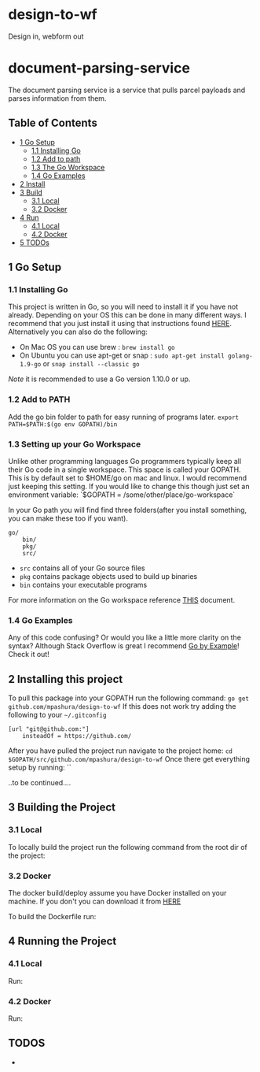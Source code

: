 # design-to-wf
Design in, webform out

# document-parsing-service

The document parsing service is a service that pulls parcel payloads and parses information from them.

## Table of Contents

- [1 Go Setup](#1-go-setup)
  - [1.1 Installing Go](#11-installing-go)
  - [1.2 Add to path](#12-add-to-path)
  - [1.3 The Go Workspace](#13-setting-up-your-go-workspace)
  - [1.4 Go Examples](#14-go-examples)
- [2 Install](#2-installing-this-project)
- [3 Build](#3-building-the-project)
  - [3.1 Local](#31-local)
  - [3.2 Docker](#32-docker)
- [4 Run](#4-running-the-project)
  - [4.1 Local](#41-local)
  - [4.2 Docker](#42-docker)
- [5 TODOs](#6-todos)

## 1 Go Setup

### 1.1 Installing Go

This project is written in Go, so you will need to install it if you have not already. Depending on your OS this can be
done in many different ways. I recommend that you just install it using that instructions found [HERE](https://golang.org/doc/install).
Alternatively you can also do the following:

- On Mac OS you can use brew : `brew install go`
- On Ubuntu you can use apt-get or snap : `sudo apt-get install golang-1.9-go` or `snap install --classic go`

*Note* it is recommended to use a Go version 1.10.0 or up.

### 1.2 Add to PATH

Add the go bin folder to path for easy running of programs later. `export PATH=$PATH:$(go env GOPATH)/bin`

### 1.3 Setting up your Go Workspace

Unlike other programming languages Go programmers typically keep all their Go code in a single workspace. This space is called your
GOPATH. This is by default set to $HOME/go on mac and linux. I would recommend just keeping this setting. If you would like to change
this though just set an environment variable: `$GOPATH = /some/other/place/go-workspace`

In your Go path you will find find three folders(after you install something, you can make these too if you want).

```text
go/
    bin/
    pkg/
    src/
```

- `src` contains all of your Go source files
- `pkg` contains package objects used to build up binaries
- `bin` contains your executable programs

For more information on the Go workspace reference [THIS](https://golang.org/doc/code.html#Workspaces) document.

### 1.4 Go Examples

Any of this code confusing? Or would you like a little more clarity on the syntax? Although Stack Overflow is great I recommend [Go by Example](https://gobyexample.com/)!
Check it out!

## 2 Installing this project

To pull this package into your GOPATH run the following command: `go get github.com/mpashura/design-to-wf`
If this does not work try adding the following to your `~/.gitconfig`

```text
[url "git@github.com:"]
    insteadOf = https://github.com/
```

After you have pulled the project run navigate to the project home:
`cd $GOPATH/src/github.com/mpashura/design-to-wf`
Once there get everything setup by running: ``

..to be continued....


## 3 Building the Project

### 3.1 Local

To locally build the project run the following command from the root dir of the project: 

### 3.2 Docker

The docker build/deploy assume you have Docker installed on your machine. If you don't you can download it from [HERE](https://www.docker.com/community-edition)

To build the Dockerfile run: 

## 4 Running the Project

### 4.1 Local

Run: 

### 4.2 Docker

Run: 


## TODOS

 - 